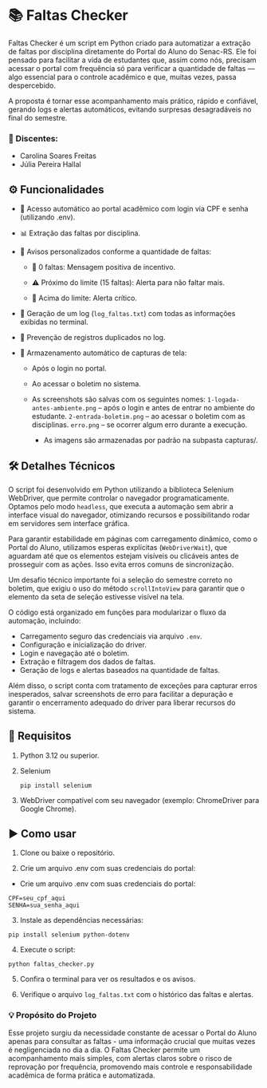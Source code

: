 # 📚 Faltas Checker
Faltas Checker é um script em Python criado para automatizar a extração de faltas por disciplina diretamente do Portal do Aluno do Senac-RS. Ele foi pensado para facilitar a vida de estudantes que, assim como nós, precisam acessar o portal com frequência só para verificar a quantidade de faltas — algo essencial para o controle acadêmico e que, muitas vezes, passa despercebido.

A proposta é tornar esse acompanhamento mais prático, rápido e confiável, gerando logs e alertas automáticos, evitando surpresas desagradáveis no final do semestre.

### 👥 Discentes:
- Carolina Soares Freitas
- Júlia Pereira Hallal

## ⚙️ Funcionalidades
- 🔐 Acesso automático ao portal acadêmico com login via CPF e senha (utilizando .env).

- 📊 Extração das faltas por disciplina.

- 🧠 Avisos personalizados conforme a quantidade de faltas:

    - 🎉 0 faltas: Mensagem positiva de incentivo.

    - ⚠️ Próximo do limite (15 faltas): Alerta para não faltar mais.

    - 🚨 Acima do limite: Alerta crítico.

- 📄 Geração de um log (`log_faltas.txt`) com todas as informações exibidas no terminal.

- 🔁 Prevenção de registros duplicados no log.

- 📸 Armazenamento automático de capturas de tela:
    - Após o login no portal.
    - Ao acessar o boletim no sistema.

    - As screenshots são salvas com os seguintes nomes:
        `1-logada-antes-ambiente.png` – após o login e antes de entrar no ambiente do estudante.
        `2-entrada-boletim.png` – ao acessar o boletim com as disciplinas.
        `erro.png` – se ocorrer algum erro durante a execução.
        - As imagens são armazenadas por padrão na subpasta capturas/.

## 🛠️ Detalhes Técnicos
O script foi desenvolvido em Python utilizando a biblioteca Selenium WebDriver, que permite controlar o navegador programaticamente. Optamos pelo modo ``headless``, que executa a automação sem abrir a interface visual do navegador, otimizando recursos e possibilitando rodar em servidores sem interface gráfica.

Para garantir estabilidade em páginas com carregamento dinâmico, como o Portal do Aluno, utilizamos esperas explícitas (``WebDriverWait``), que aguardam até que os elementos estejam visíveis ou clicáveis antes de prosseguir com as ações. Isso evita erros comuns de sincronização.

Um desafio técnico importante foi a seleção do semestre correto no boletim, que exigiu o uso do método ``scrollIntoView`` para garantir que o elemento da seta de seleção estivesse visível na tela.

O código está organizado em funções para modularizar o fluxo da automação, incluindo:
 - Carregamento seguro das credenciais via arquivo `.env`.
 - Configuração e inicialização do driver.
 - Login e navegação até o boletim.
 - Extração e filtragem dos dados de faltas.
 - Geração de logs e alertas baseados na quantidade de faltas.

Além disso, o script conta com tratamento de exceções para capturar erros inesperados, salvar screenshots de erro para facilitar a depuração e garantir o encerramento adequado do driver para liberar recursos do sistema.

## 🧾 Requisitos
1. Python 3.12 ou superior.

2. Selenium 
    ````
    pip install selenium
    ````
3. WebDriver compatível com seu navegador (exemplo: ChromeDriver para Google Chrome).

## ▶️ Como usar
1. Clone ou baixe o repositório.

2. Crie um arquivo .env com suas credenciais do portal:
- Crie um arquivo .env com suas credenciais do portal:
````
CPF=seu_cpf_aqui
SENHA=sua_senha_aqui
````

3. Instale as dependências necessárias:
````
pip install selenium python-dotenv
````

4. Execute o script:
````
python faltas_checker.py
````

5. Confira o terminal para ver os resultados e os avisos.

6. Verifique o arquivo ``log_faltas.txt`` com o histórico das faltas e alertas.

### 💡 Propósito do Projeto
Esse projeto surgiu da necessidade constante de acessar o Portal do Aluno apenas para consultar as faltas - uma informação crucial que muitas vezes é negligenciada no dia a dia. O Faltas Checker permite um acompanhamento mais simples, com alertas claros sobre o risco de reprovação por frequência, promovendo mais controle e responsabilidade acadêmica de forma prática e automatizada.
